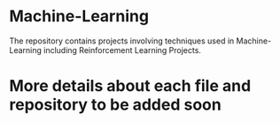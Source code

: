 # Machine-Learning
The repository contains projects involving techniques used in Machine-Learning including Reinforcement Learning Projects.
# More details about each file and repository to be added soon
